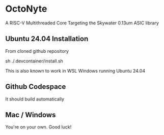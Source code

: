 # OctoNyte
A RISC-V Multithreaded Core Targeting the Skywater 0.13um ASIC library

## Ubuntu 24.04 Installation

From cloned github repository

sh ./.devcontainer/install.sh

This is also known to work in WSL Windows running Ubuntu 24.04

## Github Codespace

It should build automatically

## Mac / Windows

You're on your own. Good luck!